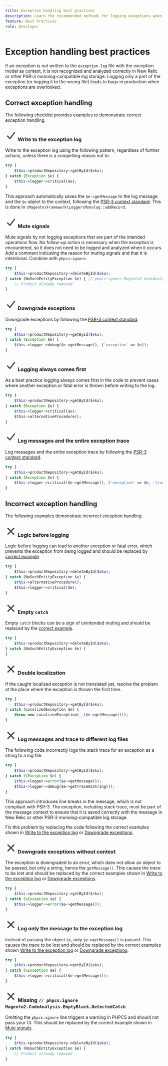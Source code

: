 ```yaml
---
title: Exception handling best practices
description: Learn the recommended methods for logging exceptions when developing Adobe Commerce projects.
feature: Best Practices
role: Developer
---
```


# Exception handling best practices

If an exception is not written to the `exception.log` file with the exception model as context, it is not recognized and analyzed correctly in New Relic or other PSR-3 monolog-compatible log storage. Logging only a part of the exception (or logging it to the wrong file) leads to bugs in production when exceptions are overlooked.

## Correct exception handling

The following checklist provides examples to demonstrate correct exception handling.

### ![correct](../../../assets/yes.svg) Write to the exception log

Write to the exception log using the following pattern, regardless of further actions, unless there is a compelling reason not to.

```php
try {
    $this->productRepository->getById($sku);
} catch (Exception $e) {
    $this->logger->critical($e);
}
```

This approach automatically saves the `$e->getMessage` to the log message and the `$e` object to the context, following the [PSR-3 context standard](https://www.php-fig.org/psr/psr-3/#13-context). This is done in `\Magento\Framework\Logger\Monolog::addRecord`.

### ![correct](../../../assets/yes.svg) Mute signals

Mute signals by not logging exceptions that are part of the intended operations flow. No follow-up action is necessary when the exception is encountered, so it does not need to be logged and analyzed when it occurs. Add a comment indicating the reason for muting signals and that it is intentional. Combine with `phpcs:ignore`.

```php
try {
    $this->productRepository->deleteById($sku);
} catch (NoSuchEntityException $e) { // phpcs:ignore Magento2.CodeAnalysis.EmptyBlock.DetectedCatch
    // Product already removed
}
```

### ![correct](../../../assets/yes.svg) Downgrade exceptions

Downgrade exceptions by following the [PSR-3 context standard](https://www.php-fig.org/psr/psr-3/#13-context).

```php
try {
    $this->productRepository->getById($sku);
} catch (Exception $e) {
    $this->logger->debug($e->getMessage(), ['exception' => $e]);
}
```

### ![correct](../../../assets/yes.svg) Logging always comes first

As a best practice logging always comes first in the code to prevent cases where another exception or fatal error is thrown before writing to the log.

```php
try {
    $this->productRepository->getById($sku);
} catch (Exception $e) {
    $this->logger->critical($e);
    $this->alternativeProcedure();
}
```

### ![correct](../../../assets/yes.svg) Log messages and the entire exception trace

Log messages and the entire exception trace by following the [PSR-3 context standard](https://www.php-fig.org/psr/psr-3/#13-context).

```php
try {
    $this->productRepository->getById($sku);
} catch (Exception $e) {
    $this->logger->critical($e->getMessage(), ['exception' => $e, 'trace' => $e->getTrace()]);
}
```

## Incorrect exception handling

The following examples demonstrate incorrect exception handling.

### ![incorrect](../../../assets/no.svg) Logic before logging

Logic before logging can lead to another exception or fatal error, which prevents the exception from being logged and should be replaced by [correct example](#correct-logging-always-comes-first).

```php
try {
    $this->productRepository->deleteById($sku);
} catch (NoSuchEntityException $e) {
    $this->alternativeProcedure();
    $this->logger->critical($e);
}
```

### ![incorrect](../../../assets/no.svg) Empty `catch`

Empty `catch` blocks can be a sign of unintended muting and should be replaced by the [correct example](#correct-mute-signals).

```php
try {
    $this->productRepository->deleteById($sku);
} catch (NoSuchEntityException $e) {
}
```

### ![incorrect](../../../assets/no.svg) Double localization

If the caught localized exception is not translated yet, resolve the problem at the place where the exception is thrown the first time.

```php
try {
    $this->productRepository->getById($sku);
} catch (LocalizedException $e) {
    throw new LocalizedException(__($e->getMessage()));
}
```

### ![incorrect](../../../assets/no.svg) Log messages and trace to different log files

The following code incorrectly logs the stack trace for an exception as a string to a log file. 

```php
try {
    $this->productRepository->getById($sku);
} catch (\Exception $e) {
    $this->logger->error($e->getMessage());
    $this->logger->debug($e->getTraceAsString());
}
```

This approach introduces line breaks in the message, which is not compliant with PSR-3. The exception, including stack trace, must be part of the message context to ensure that it is saved correctly with the message in New Relic or other PSR-3 monolog-compatible log storage.

Fix this problem by replacing the code following the correct examples shown in [Write to the exception log](#correct-write-to-the-exception-log) or [Downgrade exceptions](#correct-downgrade-exceptions).

### ![incorrect](../../../assets/no.svg) Downgrade exceptions without context

The exception is downgraded to an error, which does not allow an object to be passed, but only a string, hence the `getMessage()`. This causes the trace to be lost and should be replaced by the correct examples shown in [Write to the exception log](#correct-write-to-the-exception-log) or [Downgrade exceptions](#correct-downgrade-exceptions).

```php
try {
    $this->productRepository->getById($sku);
} catch (\Exception $e) {
    $this->logger->error($e->getMessage());
}
```

### ![incorrect](../../../assets/no.svg) Log only the message to the exception log

Instead of passing the object `$e`, only `$e->getMessage()` is passed. This causes the trace to be lost and should be replaced by the correct examples shown [Write to the exception log](#correct-write-to-the-exception-log) or [Downgrade exceptions](#correct-downgrade-exceptions).

```php
try {
    $this->productRepository->getById($sku);
} catch (\Exception $e) {
    $this->logger->critical($e->getMessage());
}
```

### ![incorrect](../../../assets/no.svg) Missing `// phpcs:ignore Magento2.CodeAnalysis.EmptyBlock.DetectedCatch`

Omitting the `phpcs:ignore` line triggers a warning in PHPCS and should not pass your CI. This should be replaced by the correct example shown in [Mute signals](#correct-mute-signals).

```php
try {
    $this->productRepository->deleteById($sku);
} catch (NoSuchEntityException $e) {
    // Product already removed
}
```

